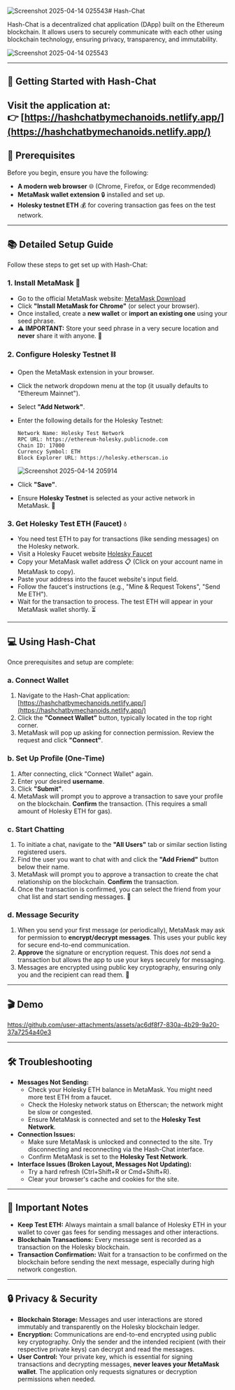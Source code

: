 ![Screenshot 2025-04-14 025543](https://github.com/user-attachments/assets/27802ca0-c9f6-4c6c-ae9f-ee3dc79a5202)# Hash-Chat

Hash-Chat is a decentralized chat application (DApp) built on the Ethereum blockchain. It allows users to securely communicate with each other using blockchain technology, ensuring privacy, transparency, and immutability.

![Screenshot 2025-04-14 025543](https://github.com/user-attachments/assets/db1ed0f1-8782-497e-a138-252cd7a7b23d)




---

## 🚀 Getting Started with Hash-Chat

Visit the application at:  
👉 [https://hashchatbymechanoids.netlify.app/](https://hashchatbymechanoids.netlify.app/)
---


## 🔧 Prerequisites

Before you begin, ensure you have the following:

*   **A modern web browser** 🌐 (Chrome, Firefox, or Edge recommended)
*   **MetaMask wallet extension** 🔒 installed and set up.
*   **Holesky testnet ETH** 💰 for covering transaction gas fees on the test network.

---

## 📚 Detailed Setup Guide

Follow these steps to get set up with Hash-Chat:

### 1. Install MetaMask 🦊

*   Go to the official MetaMask website: [MetaMask Download](https://metamask.io/download/)
*   Click **"Install MetaMask for Chrome"** (or select your browser).
*   Once installed, create a **new wallet** or **import an existing one** using your seed phrase.
*   **⚠️ IMPORTANT:** Store your seed phrase in a very secure location and **never** share it with anyone. 🔑

### 2. Configure Holesky Testnet ⛓️

*   Open the MetaMask extension in your browser.
*   Click the network dropdown menu at the top (it usually defaults to "Ethereum Mainnet").
*   Select **"Add Network"**.
*   Enter the following details for the Holesky Testnet:
    ```plaintext
    Network Name: Holesky Test Network
    RPC URL: https://ethereum-holesky.publicnode.com
    Chain ID: 17000
    Currency Symbol: ETH
    Block Explorer URL: https://holesky.etherscan.io
    ```
    ![Screenshot 2025-04-14 205914](https://github.com/user-attachments/assets/a6b98785-37cc-4751-9582-e80969c4fd72)

*   Click **"Save"**.
*   Ensure **Holesky Testnet** is selected as your active network in MetaMask. 🔄

### 3. Get Holesky Test ETH (Faucet) 💧

*   You need test ETH to pay for transactions (like sending messages) on the Holesky network.
*   Visit a Holesky Faucet website 
     [Holesky Faucet](https://cloud.google.com/application/web3/faucet/ethereum/holesky)
*   Copy your MetaMask wallet address 📋 (Click on your account name in MetaMask to copy).
*   Paste your address into the faucet website's input field.
*   Follow the faucet's instructions (e.g., "Mine & Request Tokens", "Send Me ETH").
*   Wait for the transaction to process. The test ETH will appear in your MetaMask wallet shortly. ⏳

---

## 💻 Using Hash-Chat

Once prerequisites and setup are complete:

### a. Connect Wallet

1.  Navigate to the Hash-Chat application: [https://hashchatbymechanoids.netlify.app/](https://hashchatbymechanoids.netlify.app/)
2.  Click the **"Connect Wallet"** button, typically located in the top right corner.
3.  MetaMask will pop up asking for connection permission. Review the request and click **"Connect"**.

### b. Set Up Profile (One-Time)

1.  After connecting, click "Connect Wallet" again.
2.  Enter your desired **username**.
3.  Click **"Submit"**.
4.  MetaMask will prompt you to approve a transaction to save your profile on the blockchain. **Confirm** the transaction. (This requires a small amount of Holesky ETH for gas).

### c. Start Chatting

1.  To initiate a chat, navigate to the **"All Users"** tab or similar section listing registered users.
2.  Find the user you want to chat with and click the **"Add Friend"** button below their name.
3.  MetaMask will prompt you to approve a transaction to create the chat relationship on the blockchain. **Confirm** the transaction.
4.  Once the transaction is confirmed, you can select the friend from your chat list and start sending messages. 💬

### d. Message Security

1.  When you send your first message (or periodically), MetaMask may ask for permission to **encrypt/decrypt messages**. This uses your public key for secure end-to-end communication.
2.  **Approve** the signature or encryption request. This does *not* send a transaction but allows the app to use your keys securely for messaging.
3.  Messages are encrypted using public key cryptography, ensuring only you and the recipient can read them. 🔐

---
## 🎬 Demo
https://github.com/user-attachments/assets/ac6df8f7-830a-4b29-9a20-37a7254a40e3

---
## 🛠️ Troubleshooting

*   **Messages Not Sending:**
    *   Check your Holesky ETH balance in MetaMask. You might need more test ETH from a faucet.
    *   Check the Holesky network status on Etherscan; the network might be slow or congested.
    *   Ensure MetaMask is connected and set to the **Holesky Test Network**.
*   **Connection Issues:**
    *   Make sure MetaMask is unlocked and connected to the site. Try disconnecting and reconnecting via the Hash-Chat interface.
    *   Confirm MetaMask is set to the **Holesky Test Network**.
*   **Interface Issues (Broken Layout, Messages Not Updating):**
    *   Try a hard refresh (Ctrl+Shift+R or Cmd+Shift+R).
    *   Clear your browser's cache and cookies for the site.

---

## 📝 Important Notes

*   **Keep Test ETH:** Always maintain a small balance of Holesky ETH in your wallet to cover gas fees for sending messages and other interactions.
*   **Blockchain Transactions:** Every message sent is recorded as a transaction on the Holesky blockchain.
*   **Transaction Confirmation:** Wait for a transaction to be confirmed on the blockchain before sending the next message, especially during high network congestion.
---

## 🔒 Privacy & Security

*   **Blockchain Storage:** Messages and user interactions are stored immutably and transparently on the Holesky blockchain ledger.
*   **Encryption:** Communications are end-to-end encrypted using public key cryptography. Only the sender and the intended recipient (with their respective private keys) can decrypt and read the messages.
*   **User Control:** Your private key, which is essential for signing transactions and decrypting messages, **never leaves your MetaMask wallet**. The application only requests signatures or decryption permissions when needed.
